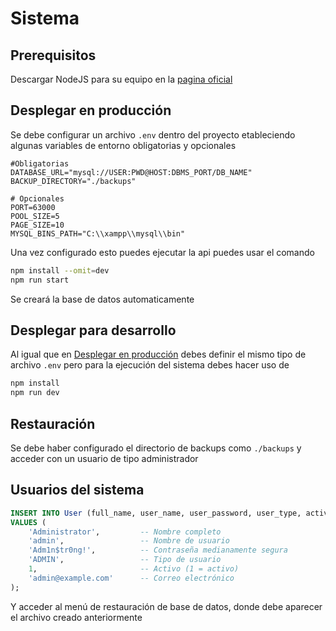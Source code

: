 # Sistema

## Prerequisitos

Descargar NodeJS para su equipo en la
[pagina oficial](https://nodejs.org/en/)

## Desplegar en producción

Se debe configurar un archivo `.env` dentro
del proyecto etableciendo algunas variables
de entorno obligatorias y opcionales

```env
#Obligatorias
DATABASE_URL="mysql://USER:PWD@HOST:DBMS_PORT/DB_NAME"
BACKUP_DIRECTORY="./backups"

# Opcionales
PORT=63000
POOL_SIZE=5
PAGE_SIZE=10
MYSQL_BINS_PATH="C:\\xampp\\mysql\\bin"
```

Una vez configurado esto puedes ejecutar la
api puedes usar el comando

```bash
npm install --omit=dev
npm run start
```

Se creará la base de datos automaticamente

## Desplegar para desarrollo

Al igual que en [Desplegar en producción](#desplegar-en-producción)
debes definir el mismo tipo de archivo `.env` pero
para la ejecución del sistema debes hacer uso de

```bash
npm install
npm run dev
```

## Restauración

Se debe haber configurado el directorio de backups como
`./backups` y acceder con un usuario de tipo administrador

## Usuarios del sistema
```sql
INSERT INTO User (full_name, user_name, user_password, user_type, active, email)
VALUES (
    'Administrator',         -- Nombre completo
    'admin',                 -- Nombre de usuario
    'Adm1n$tr0ng!',          -- Contraseña medianamente segura
    'ADMIN',                 -- Tipo de usuario
    1,                       -- Activo (1 = activo)
    'admin@example.com'      -- Correo electrónico
);
```

Y acceder al menú de restauración de base de datos, donde
debe aparecer el archivo creado anteriormente
